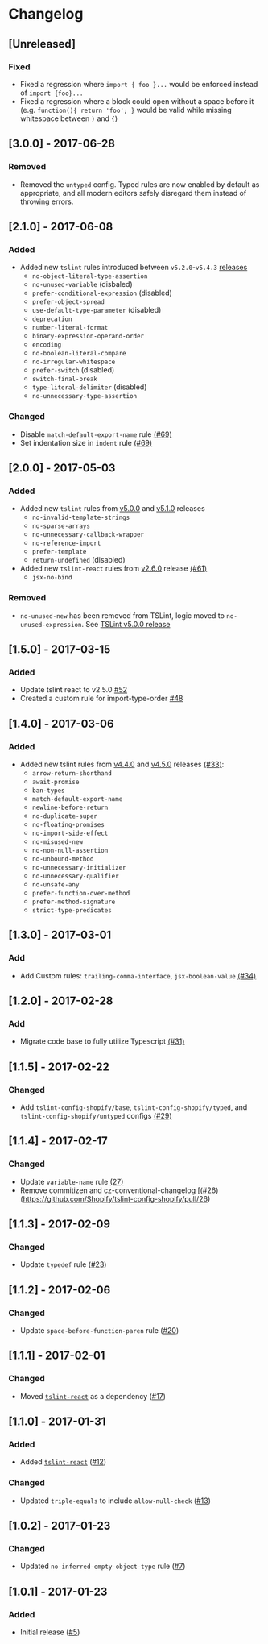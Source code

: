 # Changelog

## [Unreleased]

### Fixed
- Fixed a regression where `import { foo }...` would be enforced instead of `import {foo}...`
- Fixed a regression where a block could open without a space before it (e.g. `function(){ return 'foo'; }` would be valid while missing whitespace between `)` and `{`)


## [3.0.0] - 2017-06-28
### Removed
- Removed the `untyped` config. Typed rules are now enabled by default as appropriate, and all modern editors safely disregard them instead of throwing errors.

## [2.1.0] - 2017-06-08
### Added
- Added new `tslint` rules introduced between `v5.2.0`-`v5.4.3` [releases](https://github.com/palantir/tslint/releases)
    * `no-object-literal-type-assertion`
    * `no-unused-variable` (disbaled)
    * `prefer-conditional-expression` (disabled)
    * `prefer-object-spread`
    * `use-default-type-parameter` (disabled)
    * `deprecation`
    * `number-literal-format`
    * `binary-expression-operand-order`
    * `encoding`
    * `no-boolean-literal-compare`
    * `no-irregular-whitespace`
    * `prefer-switch` (disabled)
    * `switch-final-break`
    * `type-literal-delimiter` (disabled)
    * `no-unnecessary-type-assertion`

### Changed
* Disable `match-default-export-name` rule [(#69)](https://github.com/Shopify/tslint-config-shopify/pull/69)
* Set indentation size in `indent` rule [(#69)](https://github.com/Shopify/tslint-config-shopify/pull/69)

## [2.0.0] - 2017-05-03
### Added
- Added new `tslint` rules from [v5.0.0](https://github.com/palantir/tslint/blob/master/CHANGELOG.md#v500) and [v5.1.0](https://github.com/palantir/tslint/blob/master/CHANGELOG.md#v510) releases
    * `no-invalid-template-strings`
    * `no-sparse-arrays`
    * `no-unnecessary-callback-wrapper`
    * `no-reference-import`
    * `prefer-template`
    * `return-undefined` (disabled)
- Added new `tslint-react` rules from [v2.6.0](https://github.com/palantir/tslint-react/releases/tag/2.6.0) release [(#61)](https://github.com/Shopify/tslint-config-shopify/pull/61)
    * `jsx-no-bind`
### Removed
- `no-unused-new` has been removed from TSLint, logic moved to `no-unused-expression`. See [TSLint v5.0.0 release](https://github.com/palantir/tslint/blob/master/CHANGELOG.md#fire-breaking-changes)

## [1.5.0] - 2017-03-15
### Added
- Update tslint react to v2.5.0 [#52](https://github.com/Shopify/tslint-config-shopify/pull/52)
- Created a custom rule for import-type-order [#48](https://github.com/Shopify/tslint-config-shopify/pull/48)


## [1.4.0] - 2017-03-06
### Added
- Added new tslint rules from [v4.4.0](https://github.com/palantir/tslint/blob/master/CHANGELOG.md#v440) and [v4.5.0](https://github.com/palantir/tslint/blob/master/CHANGELOG.md#v450) releases [(#33)](https://github.com/Shopify/tslint-config-shopify/pull/33):
    - `arrow-return-shorthand`
    - `await-promise`
    - `ban-types`
    - `match-default-export-name`
    - `newline-before-return`
    - `no-duplicate-super`
    - `no-floating-promises`
    - `no-import-side-effect`
    - `no-misused-new`
    - `no-non-null-assertion`
    - `no-unbound-method`
    - `no-unnecessary-initializer`
    - `no-unnecessary-qualifier`
    - `no-unsafe-any`
    - `prefer-function-over-method`
    - `prefer-method-signature`
    - `strict-type-predicates`

## [1.3.0] - 2017-03-01
### Add
- Add Custom rules: `trailing-comma-interface`, `jsx-boolean-value` [(#34)](https://github.com/Shopify/tslint-config-shopify/pull/34)

## [1.2.0] - 2017-02-28
### Add
- Migrate code base to fully utilize Typescript [(#31)](https://github.com/Shopify/tslint-config-shopify/pull/31)

## [1.1.5] - 2017-02-22
### Changed
- Add `tslint-config-shopify/base`, `tslint-config-shopify/typed`, and `tslint-config-shopify/untyped` configs [(#29)](https://github.com/Shopify/tslint-config-shopify/pull/29)

## [1.1.4] - 2017-02-17
### Changed
- Update `variable-name` rule [(27)](https://github.com/Shopify/tslint-config-shopify/pull/27)
- Remove commitizen and cz-conventional-changelog [(#26) (https://github.com/Shopify/tslint-config-shopify/pull/26)

## [1.1.3] - 2017-02-09
### Changed
- Update `typedef` rule ([#23](https://github.com/Shopify/tslint-config-shopify/pull/23))

## [1.1.2] - 2017-02-06
### Changed
- Update `space-before-function-paren` rule ([#20](https://github.com/Shopify/tslint-config-shopify/pull/20))


## [1.1.1] - 2017-02-01
### Changed
- Moved [`tslint-react`](https://github.com/palantir/tslint-react) as a dependency ([#17](https://github.com/Shopify/tslint-config-shopify/pull/17/files))


## [1.1.0] - 2017-01-31
### Added
- Added [`tslint-react`](https://github.com/palantir/tslint-react) ([#12](https://github.com/Shopify/tslint-config-shopify/pull/12))

### Changed
- Updated `triple-equals` to include `allow-null-check` ([#13](https://github.com/Shopify/tslint-config-shopify/pull/13))

## [1.0.2] - 2017-01-23

### Changed
- Updated `no-inferred-empty-object-type` rule ([#7](https://github.com/Shopify/tslint-config-shopify/pull/7))

## [1.0.1] - 2017-01-23
### Added

- Initial release ([#5](https://github.com/Shopify/tslint-config-shopify/pull/5))
